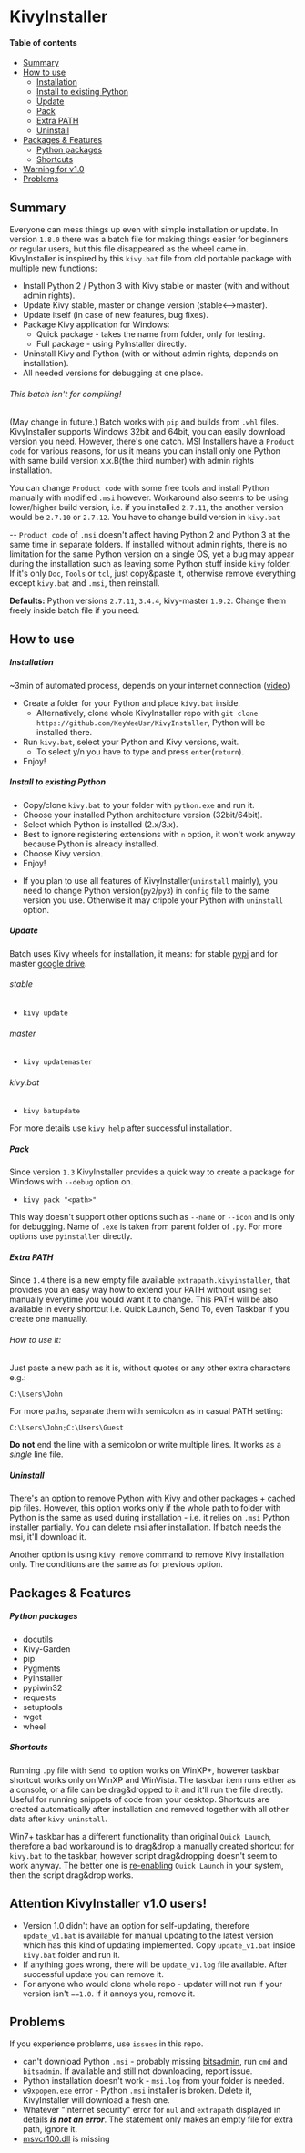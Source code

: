 KivyInstaller
=============
#### Table of contents
- [Summary](#summary)
- [How to use](#how-to-use)
  - [Installation](#installation)
  - [Install to existing Python](#install-to-existing-python)
  - [Update](#update)
  - [Pack](#pack)
  - [Extra PATH](#extra-path)
  - [Uninstall](#uninstall)
- [Packages & Features](#packages--features)
  - [Python packages](#python-packages)
  - [Shortcuts](#shortcuts)
- [Warning for v1.0](#attention-kivyinstaller-v10-users)
- [Problems](#problems)

Summary
-------
Everyone can mess things up even with simple installation or update. In version
`1.8.0` there was a batch file for making things easier for beginners or
regular users, but this file disappeared as the wheel came in. KivyInstaller is
inspired by this `kivy.bat` file from old portable package with multiple new
functions:
- Install Python 2 / Python 3 with Kivy stable or master (with and without
  admin rights).
- Update Kivy stable, master or change version (stable<-->master).
- Update itself (in case of new features, bug fixes).
- Package Kivy application for Windows:
  - Quick package - takes the name from folder, only for testing.
  - Full package - using PyInstaller directly.
- Uninstall Kivy and Python (with or without admin rights, depends on
  installation).
- All needed versions for debugging at one place.

###### This batch isn't for compiling!
(May change in future.) Batch works with `pip` and builds from `.whl` files.
KivyInstaller supports Windows 32bit and 64bit, you can easily download version
you need. However, there's one catch. MSI Installers have a `Product code` for
various reasons, for us it means you can install only one Python with same
build version x.x.B(the third number) with admin rights installation.

You can change `Product code` with some free tools and install Python manually
with modified `.msi` however. Workaround also seems to be using lower/higher
build version, i.e. if you installed `2.7.11`, the another version would be
`2.7.10` or `2.7.12`. You have to change build version in `kivy.bat`

-- `Product code` of `.msi` doesn't affect having Python 2 and Python 3 at the
same time in separate folders. If installed without admin rights, there is no
limitation for the same Python version on a single OS, yet a bug may appear
during the installation such as leaving some Python stuff inside `kivy` folder.
If it's only `Doc`, `Tools` or `tcl`, just copy&paste it, otherwise remove
everything except `kivy.bat` and `.msi`, then reinstall.

**Defaults:** Python versions `2.7.11`, `3.4.4`, kivy-master `1.9.2`. Change
them freely inside batch file if you need.

How to use
----------
##### Installation
~3min of automated process, depends on your internet connection
([video](https://youtu.be/ch_ILDBEaok))
- Create a folder for your Python and place `kivy.bat` inside.
    - Alternatively, clone whole KivyInstaller repo with `git clone https://github.com/KeyWeeUsr/KivyInstaller`, Python will be installed
    there.
- Run `kivy.bat`, select your Python and Kivy versions, wait.
    - To select y/n you have to type and press `enter`(`return`).
- Enjoy!

##### Install to existing Python
- Copy/clone `kivy.bat` to your folder with `python.exe` and run it.
- Choose your installed Python architecture version (32bit/64bit).
- Select which Python is installed (2.x/3.x).
- Best to ignore registering extensions with `n` option, it won't work anyway
  because Python is already installed.
- Choose Kivy version.
- Enjoy!
+ If you plan to use all features of KivyInstaller(`uninstall` mainly), you
  need to change Python version(`py2`/`py3`) in `config` file to the same
  version you use. Otherwise it may cripple your Python with `uninstall`
  option.

##### Update
Batch uses Kivy wheels for installation, it means: for stable [pypi](https://pypi.python.org/pypi/Kivy/1.9.1) and for master [google drive](https://drive.google.com/folderview?id=0B1_HB9J8mZepOV81UHpDbmg5SWM&usp=sharing).

###### stable
- `kivy update`

###### master
- `kivy updatemaster`

###### kivy.bat
- `kivy batupdate`

For more details use `kivy help` after successful installation.

##### Pack
Since version `1.3` KivyInstaller provides a quick way to create a package for
Windows with `--debug` option on.
- `kivy pack "<path>"`

This way doesn't support other options such as `--name` or `--icon` and is only
for debugging. Name of `.exe` is taken from parent folder of `.py`. For more
options use `pyinstaller` directly.

##### Extra PATH
Since `1.4` there is a new empty file available `extrapath.kivyinstaller`, that
provides you an easy way how to extend your PATH without using `set` manually
everytime you would want it to change. This PATH will be also available in
every shortcut i.e. Quick Launch, Send To, even Taskbar if you create one
manually.

###### How to use it:
Just paste a new path as it is, without quotes or any other extra characters
e.g.:

    C:\Users\John
For more paths, separate them with semicolon as in casual PATH setting:

    C:\Users\John;C:\Users\Guest

**Do not** end the line with a semicolon or write multiple lines. It works as a
*single* line file.

##### Uninstall
There's an option to remove Python with Kivy and other packages + cached pip
files. However, this option works only if the whole path to folder with Python
is the same as used during installation - i.e. it relies on `.msi` Python
installer partially. You can delete msi after installation. If batch needs the
msi, it'll download it.

Another option is using `kivy remove` command to remove Kivy installation only.
The conditions are the same as for previous option.

Packages & Features
-------------------
##### Python packages
- docutils
- Kivy-Garden
- pip
- Pygments
- PyInstaller
- pypiwin32
- requests
- setuptools
- wget
- wheel

##### Shortcuts
Running `.py` file with `Send to` option works on WinXP+, however taskbar
shortcut works only on WinXP and WinVista. The taskbar item runs either as a
console, or a file can be drag&dropped to it and it'll run the file directly.
Useful for running snippets of code from your desktop. Shortcuts are created
automatically after installation and removed together with all other data after
`kivy uninstall`.

Win7+ taskbar has a different functionality than original `Quick Launch`,
therefore a bad workaround is to drag&drop a manually created shortcut for
`kivy.bat` to the taskbar, however script drag&dropping doesn't seem to work
anyway. The better one is [re-enabling](
http://www.howtogeek.com/howto/windows-7/add-the-quick-launch-bar-to-the-taskbar-in-windows-7/)
`Quick Launch` in your system, then the script drag&drop works.

Attention KivyInstaller v1.0 users!
-----------------------------------
- Version 1.0 didn't have an option for self-updating, therefore
  `update_v1.bat` is available for manual updating to the latest version which
  has this kind of updating implemented. Copy `update_v1.bat` inside `kivy.bat`
  folder and run it.
- If anything goes wrong, there will be `update_v1.log` file available. After
  successful update you can remove it.
- For anyone who would clone whole repo - updater will not run if your version
  isn't `==1.0`. If it annoys you, remove it.

Problems
--------
If you experience problems, use `issues` in this repo.
- can't download Python `.msi` - probably missing [bitsadmin](
https://www.microsoft.com/en-us/download/details.aspx?id=18546), run `cmd` and
  `bitsadmin`. If available and still not downloading, report issue.
- Python installation doesn't work - `msi.log` from your folder is needed.
- `w9xpopen.exe` error - Python `.msi` installer is broken. Delete it,
  KivyInstaller will download a fresh one.
- Whatever "Internet security" error for `nul` and `extrapath` displayed in
  details **_is not an error_**. The statement only makes an empty file for
  extra path, ignore it.
- [msvcr100.dll](https://www.microsoft.com/en-us/download/details.aspx?id=5555)
  is missing

